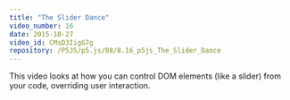 ```yaml
---
title: "The Slider Dance"
video_number: 16
date: 2015-10-27
video_id: CMsD3IigG7g
repository: /P5JS/p5.js/08/8.16_p5js_The_Slider_Dance
---
```


This video looks at how you can control DOM elements (like a slider) from your code, overriding user interaction.
